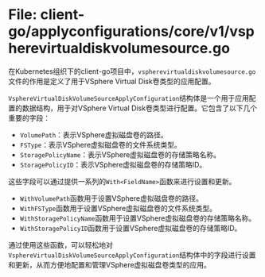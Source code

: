 # File: client-go/applyconfigurations/core/v1/vspherevirtualdiskvolumesource.go

在Kubernetes组织下的client-go项目中，`vspherevirtualdiskvolumesource.go`文件的作用是定义了用于VSphere Virtual Disk卷类型的应用配置。

`VsphereVirtualDiskVolumeSourceApplyConfiguration`结构体是一个用于应用配置的数据结构，用于对VSphere Virtual Disk卷类型进行配置。它包含了以下几个重要的字段：

- `VolumePath`：表示VSphere虚拟磁盘卷的路径。
- `FSType`：表示VSphere虚拟磁盘卷的文件系统类型。
- `StoragePolicyName`：表示VSphere虚拟磁盘卷的存储策略名称。
- `StoragePolicyID`：表示VSphere虚拟磁盘卷的存储策略ID。

这些字段可以通过提供一系列的`With<FieldName>`函数来进行设置和更新。

- `WithVolumePath`函数用于设置VSphere虚拟磁盘卷的路径。
- `WithFSType`函数用于设置VSphere虚拟磁盘卷的文件系统类型。
- `WithStoragePolicyName`函数用于设置VSphere虚拟磁盘卷的存储策略名称。
- `WithStoragePolicyID`函数用于设置VSphere虚拟磁盘卷的存储策略ID。

通过使用这些函数，可以轻松地对`VsphereVirtualDiskVolumeSourceApplyConfiguration`结构体中的字段进行设置和更新，从而方便地配置和管理VSphere虚拟磁盘卷类型的应用。


